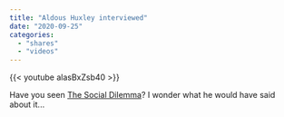 ```yaml
---
title: "Aldous Huxley interviewed"
date: "2020-09-25"
categories:
  - "shares"
  - "videos"
---
```


{{< youtube alasBxZsb40 >}}

Have you seen [The Social Dilemma](https://www.thesocialdilemma.com/)? I wonder what he would have said about it...
